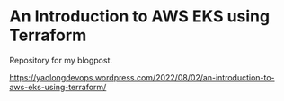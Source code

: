# An Introduction to AWS EKS using Terraform

Repository for my blogpost. 

https://yaolongdevops.wordpress.com/2022/08/02/an-introduction-to-aws-eks-using-terraform/

